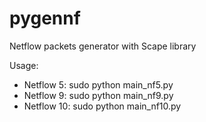# pygennf

Netflow packets generator with Scape library

Usage:

 * Netflow 5:
 sudo python main_nf5.py
 * Netflow 9:
 sudo python main_nf9.py
 * Netflow 10:
 sudo python main_nf10.py
 
